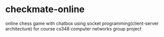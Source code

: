 # checkmate-online
online chess game with chatbox using socket programming(client-server architecture) for course cs348 computer networks group project
